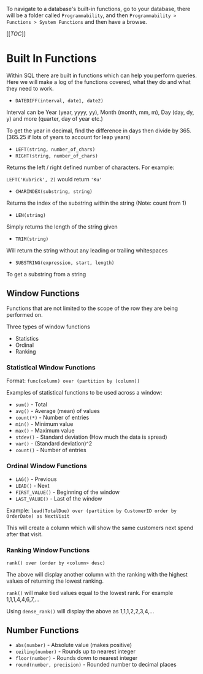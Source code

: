 To navigate to a database's built-in functions, go to your database, there will be a folder called `Programmability`, and then `Programmability > Functions > System Functions` and then have a browse.

[[_TOC_]]

# Built In Functions

Within SQL there are built in functions which can help you perform queries. Here we will make a log of the functions covered, what they do and what they need to work.

- `DATEDIFF(interval, date1, date2)`

Interval can be Year (year, yyyy, yy), Month (month, mm, m), Day (day, dy, y) and more (quarter, day of year etc.)

To get the year in decimal, find the difference in days then divide by 365. (365.25 if lots of years to account for leap years)

- `LEFT(string, number_of_chars)`
- `RIGHT(string, number_of_chars)`

Returns the left / right defined number of characters. For example:

`LEFT('Kubrick', 2)` would return `'Ku'`

- `CHARINDEX(substring, string)`

Returns the index of the substring within the string (Note: count from 1)

- `LEN(string)`

Simply returns the length of the string given

- `TRIM(string)`

Will return the string without any leading or trailing whitespaces

- `SUBSTRING(expression, start, length)`

To get a substring from a string

## Window Functions

Functions that are not limited to the scope of the row they are being performed on.

Three types of window functions
- Statistics
- Ordinal
- Ranking

### Statistical Window Functions

Format:
`func(column) over (partition by (column))`

Examples of statistical functions to be used across a window:
- `sum()` - Total
- `avg()` - Average (mean) of values
- `count(*)` - Number of entries
- `min()` - Minimum value
- `max()` - Maximum value
- `stdev()` - Standard deviation (How much the data is spread)
- `var()` - (Standard deviation)^2
- `count()` - Number of entries

### Ordinal Window Functions

- `LAG()` - Previous
- `LEAD()` - Next
- `FIRST_VALUE()` - Beginning of the window
- `LAST_VALUE()` - Last of the window

Example:
`lead(TotalDue) over (partition by CustomerID order by OrderDate) as NextVisit`

This will create a column which will show the same customers next spend after that visit.

### Ranking Window Functions

`rank() over (order by <column> desc)`

The above will display another column with the ranking with the highest values of <column> returning the lowest ranking.

`rank()` will make tied values equal to the lowest rank. For example 1,1,1,4,4,6,7,...

Using `dense_rank()` will display the above as 1,1,1,2,2,3,4,...

## Number Functions

- `abs(number)` - Absolute value (makes positive)
- `ceiling(number)` - Rounds up to nearest integer
- `floor(number)` - Rounds down to nearest integer
- `round(number, precision)` - Rounded number to <precision> decimal places